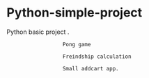 # Python-simple-project



Python basic project .

                      Pong game
                      
                      Freindship calculation
                      
                      Small addcart app.
